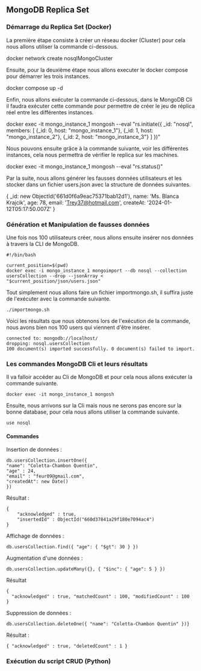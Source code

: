 
## MongoDB Replica Set

### Démarrage du Replica Set (Docker)

La première étape consiste à créer un réseau docker (Cluster) pour cela nous allons utiliser la commande ci-dessous.

  docker network create nosqlMongoCluster

Ensuite, pour la deuxième étape nous allons executer le docker compose pour démarrer les trois instances. 

  docker compose up -d

Enfin, nous allons exécuter la commande ci-dessous, dans le MongoDB Cli il faudra exécuter cette commande pour permettre de créer le jeu de réplica réel entre les différentes instances.

  docker exec -it mongo_instance_1 mongosh --eval "rs.initiate({
 _id: \"nosql\",
 members: [
   {_id: 0, host: \"mongo_instance_1\"},
   {_id: 1, host: \"mongo_instance_2\"},
   {_id: 2, host: \"mongo_instance_3\"}
 ]
})"

Nous pouvons ensuite grâce à la commande suivante, voir les différentes instances, cela nous permettra de vérifier le replica sur les machines.

docker exec -it mongo_instance_1 mongosh --eval "rs.status()"


Par la suite, nous allons générer les fausses données utilisateurs et les stocker dans un fichier users.json avec la structure de données suivantes.

 {
  _id: new ObjectId('661d0f6a9eac75371bab12d1'),
  name: 'Ms. Blanca Krajcik',
  age: 78,
  email: 'Trey37@hotmail.com',
  createAt: '2024-01-12T05:17:50.007Z'
}

### Génération et Manipulation de fausses données

Une fois nos 100 utilisateurs créer, nous allons ensuite insérer nos données à travers la CLI de MongoDB.

```shell
#!/bin/bash

current_position=$(pwd)
docker exec -i mongo_instance_1 mongoimport --db nosql --collection usersCollection --drop --jsonArray < "$current_position/json/users.json" 
```

Tout simplement nous allons faire un fichier importmongo.sh, il suffira juste de l'exécuter avec la commande suivante.

```shell
./importmongo.sh
```

Voici les résultats que nous obtenons lors de l'exécution de la commande, nous avons bien nos 100 users qui viennent d'être insérer.

```shell
connected to: mongodb://localhost/
dropping: nosql.usersCollection
100 document(s) imported successfully. 0 document(s) failed to import.
```

### Les commandes MongoDB Cli et leurs résultats

Il va falloir accéder au Cli de MongoDB et pour cela nous allons exécuter la commande suivante.

```shell
docker exec -it mongo_instance_1 mongosh
```

Ensuite, nous arrivons sur la Cli mais nous ne serons pas encore sur la bonne database, pour cela nous allons utiliser la commande suivante.

```shell
use nosql
```

#### Commandes

Insertion de données :
```shell
db.usersCollection.insertOne({
"name": "Coletta-Chambon Quentin", 
"age" : 24, 
"email" : "feur09@gmail.com", 
"createdAt": new Date()
})
```

Résultat :

```shell
{
	"acknowledged" : true,
	"insertedId" : ObjectId("660d37841a29f180e7094ac4")
}
```

Affichage de données :

```shell
db.usersCollection.find({ "age": { "$gt": 30 } })
```

Augmentation d'une données :

```shell
db.usersCollection.updateMany({}, { "$inc": { "age": 5 } })
```

Résultat

```shell
{ 
  "acknowledged" : true, "matchedCount" : 100, "modifiedCount" : 100 
}
```

Suppression de données :

```shell
db.usersCollection.deleteOne({ "name": "Coletta-Chambon Quentin" })}
```

Résultat :

```shell
{ "acknowledged" : true, "deletedCount" : 1 }
```

### Exécution du script CRUD (Python)
